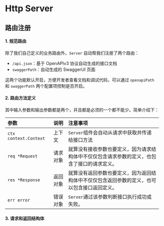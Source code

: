 # Http Server

## 路由注册

#### 1. 规范路由

除了我们自己定义的业务路由外，`Server` 自动帮我们注册了两个路由：
* `/api.json`：基于 OpenAPIv3 协议自动生成的接口文档
* `swaggerPath`：自动生成的 SwaggerUI 页面

这两个功能默认开启，方便开发者查看文档和调试代码，可以通过 `openapiPath` 和 `swaggerPath` 两个配置项控制是否开启。

#### 2. 路由方法定义

其中输入参数和输出参数都是两个，并且都是必须的一个都不能少。简单介绍下：

| 参数                  | 说明     | 注意事项                                                     |
| :-------------------- | :------- | :----------------------------------------------------------- |
| `ctx context.Context` | 上下文   | `Server`组件会自动从请求中获取并传递给接口方法               |
| `req *Request`        | 请求对象 | 就算没有接收参数也要定义，因为请求结构体中不仅仅包含请求参数的定义，也包含了接口的请求定义。 |
| `res *Response`       | 返回对象 | 就算没有返回参数也要定义，因为返回结构体中不仅仅包含返回参数的定义，也可以包含接口返回定义。 |
| `err error`           | 错误对象 | `Server`通过该参数判断接口执行成功或失败。                   |

#### 3. 请求和返回结构体

